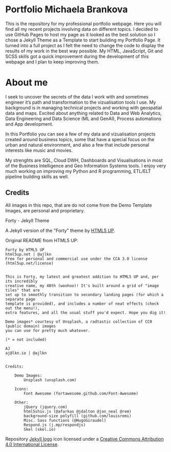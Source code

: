 # Portfolio Michaela Brankova

This is the repository for my professional portfolio webpage. Here you will find all my recent projects involving data on different topics.
I decided to use GitHub Pages to host my page as it looked as the best solution so I chose a Jekyll Theme as a Template to start building my Portfolio Page.
It turned into a full project as I felt the need to change the code to display the results of my work in the best way possible.
My HTML, JavaScript, Git and SCSS skills got a quick improvement during the development of this webpage and I plan to keep improving them.

# About me
I seek to uncover the secrets of the data I work with and sometimes engineer it’s path and transformation to the vizualisation tools I use. My background is in 
managing technical projects and working with geospatial data and maps. Excited about anything related to Data and Web Analytics, Data Engineering and Data Science (ML and GenAI), 
Process automations and App development.

In this Portfolio you can see a few of my data and vizualisation projects created around business topics, some that have a special focus on the urban and natural environment, 
and also a few that include personal interests like music and movies.

My strenghts are SQL, Cloud DWH, Dashboards and Visualisations in most of the Business Intelligence and Geo Information Systems tools. I enjoy very much working on improving my 
Python and R programming, ETL/ELT pipeline building skills as well.

## Credits

All images in this repo, that are do not come from the Demo Template Images, are personal and proprietary.

Forty - Jekyll Theme

A Jekyll version of the "Forty" theme by [HTML5 UP](https://html5up.net/).  

Original README from HTML5 UP:

```
Forty by HTML5 UP
html5up.net | @ajlkn
Free for personal and commercial use under the CCA 3.0 license (html5up.net/license)


This is Forty, my latest and greatest addition to HTML5 UP and, per its incredibly
creative name, my 40th (woohoo)! It's built around a grid of "image tiles" that are
set up to smoothly transition to secondary landing pages (for which a separate page
template is provided), and includes a number of neat effects (check out the menu!),
extra features, and all the usual stuff you'd expect. Hope you dig it!

Demo images* courtesy of Unsplash, a radtastic collection of CC0 (public domain) images
you can use for pretty much whatever.

(* = not included)

AJ
aj@lkn.io | @ajlkn


Credits:

	Demo Images:
		Unsplash (unsplash.com)

	Icons:
		Font Awesome (fortawesome.github.com/Font-Awesome)

	Other:
		jQuery (jquery.com)
		html5shiv.js (@afarkas @jdalton @jon_neal @rem)
		background-size polyfill (github.com/louisremi)
		Misc. Sass functions (@HugoGiraudel)
		Respond.js (j.mp/respondjs)
		Skel (skel.io)
```

Repository [Jekyll logo](https://github.com/jekyll/brand) icon licensed under a [Creative Commons Attribution 4.0 International License](http://choosealicense.com/licenses/cc-by-4.0/).
